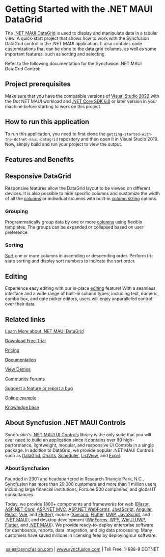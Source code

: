 # Getting Started with the .NET MAUI DataGrid 
The [.NET MAUI DataGrid](https://www.syncfusion.com/maui-controls/maui-datagrid?utm_source=github&utm_medium=listing&utm_campaign=maui-datagrid-github-samples) is used to display and manipulate data in a tabular view. A quick-start project that shows how to work with the Syncfusion DataGrid control in the .NET MAUI application. It also contains code customizations that can be done to the data grid columns, as well as some important features, such as sorting and selecting.

Refer to the following documentation for the Syncfusion .NET MAUI DataGrid Control: 

## Project prerequisites
Make sure that you have the compatible versions of [Visual Studio 2022](https://visualstudio.microsoft.com/downloads/) with the Dot NET MAUI workload and [.NET Core SDK 6.0](https://dotnet.microsoft.com/en-us/download/dotnet/6.0) or later version in your machine before starting to work on this project.

## How to run this application
To run this application, you need to first clone the `getting-started-with-the-dotnet-maui-datagrid` repository and then open it in Visual Studio 2019. Now, simply build and run your project to view the output.

## Features and Benefits

## Responsive DataGrid

Responsive features allow the DataGrid layout to be viewed on different devices. It is also possible to hide specific columns and customize the width of all the [columns](https://help.syncfusion.com/maui/datagrid/columns?utm_source=github&utm_medium=listing&utm_campaign=maui-datagrid-github-samples) or individual columns with built-in [column sizing](https://help.syncfusion.com/maui/datagrid/column-sizing?utm_source=github&utm_medium=listing&utm_campaign=maui-datagrid-github-samples) options.

### Grouping

Programmatically group data by one or more [columns](https://help.syncfusion.com/maui/datagrid/columns?utm_source=github&utm_medium=listing&utm_campaign=maui-datagrid-github-samples) using flexible templates. The groups can be expanded or collapsed based on user preference. 

### Sorting

[Sort](https://help.syncfusion.com/maui/datagrid/sorting?utm_source=github&utm_medium=listing&utm_campaign=maui-datagrid-github-samples) one or more columns in ascending or descending order. Perform tri-state sorting and display sort numbers to indicate the sort order.

## Editing
Experience easy editing with our in-place [editing](https://help.syncfusion.com/maui/datagrid/editing?utm_source=github&utm_medium=listing&utm_campaign=maui-datagrid-github-samples) feature! With a seamless interface and a wide range of built-in column types, including text, numeric, combo box, and date picker editors, users will enjoy unparalleled control over their data.

## Related links
[Learn More about .NET MAUI DataGrid](https://www.syncfusion.com/maui-controls/maui-datagrid?utm_source=github&utm_medium=listing&utm_campaign=maui-datagrid-github-samples)

[Download Free Trial](https://www.syncfusion.com/downloads/maui/confirm?utm_source=github&utm_medium=listing&utm_campaign=maui-datagrid-github-samples)

[Pricing](https://www.syncfusion.com/sales/teamlicense?utm_source=github&utm_medium=listing&utm_campaign=maui-datagrid-github-samples)

[Documentation](https://help.syncfusion.com/maui/datagrid/getting-started?utm_source=github&utm_medium=listing&utm_campaign=maui-datagrid-github-samples)

[View Demos](https://github.com/SyncfusionExamples/getting-started-with-the-dotnet-maui-datagrid?utm_source=github&utm_medium=listing&utm_campaign=maui-datagrid-github-samples)

[Community Forums](https://www.syncfusion.com/forums/maui?utm_source=github&utm_medium=listing&utm_campaign=maui-datagrid-github-samples)

[Suggest a feature or report a bug](https://www.syncfusion.com/feedback/maui?utm_source=github&utm_medium=listing&utm_campaign=maui-datagrid-github-samples)

[Online example](https://github.com/syncfusion/maui-demos/tree/master/MAUI/DataGrid?utm_source=github&utm_medium=listing&utm_campaign=maui-datagrid-github-samples)

[Knowledge base](https://support.syncfusion.com/kb/cross-platforms/section/1227?utm_source=github&utm_medium=listing&utm_campaign=maui-datagrid-github-samples)

## About Syncfusion .NET MAUI Controls

Syncfusion's [.NET MAUI UI Controls](https://www.syncfusion.com/maui-controls?utm_source=github&utm_medium=listing&utm_campaign=maui-datagrid-github-samples) library is the only suite that you will ever need to build an application since it contains over 80 high-performance, lightweight, modular, and responsive UI Controls in a single package. In addition to DataGrid, we provide popular .NET MAUI Controls such as [DataGrid](https://www.syncfusion.com/maui-controls/maui-datagrid?utm_source=github&utm_medium=listing&utm_campaign=maui-datagrid-github-samples), [Charts](https://www.syncfusion.com/maui-controls/maui-cartesian-charts?utm_source=github&utm_medium=listing&utm_campaign=maui-datagrid-github-samples), [Scheduler](https://www.syncfusion.com/maui-controls/maui-scheduler?utm_source=github&utm_medium=listing&utm_campaign=maui-datagrid-github-samples), [ListView](https://www.syncfusion.com/maui-controls/maui-listview?utm_source=github&utm_medium=listing&utm_campaign=maui-datagrid-github-samples), and [Excel](https://www.syncfusion.com/document-processing/excel-framework/maui?utm_source=github&utm_medium=listing&utm_campaign=maui-datagrid-github-samples).

### About Syncfusion
Founded in 2001 and headquartered in Research Triangle Park, N.C., Syncfusion has more than 29,000 customers and more than 1 million users, including large financial institutions, Fortune 500 companies, and global IT consultancies.

Today, we provide 1800+ components and frameworks for web ([Blazor](https://www.syncfusion.com/blazor-components?utm_source=github&utm_medium=listing&utm_campaign=maui-datagrid-github-samples), [ASP.NET Core](https://www.syncfusion.com/aspnet-core-ui-controls?utm_source=github&utm_medium=listing&utm_campaign=maui-datagrid-github-samples), [ASP.NET MVC](https://www.syncfusion.com/aspnet-mvc-ui-controls?utm_source=github&utm_medium=listing&utm_campaign=maui-datagrid-github-samples), [ASP.NET WebForms](https://www.syncfusion.com/jquery/aspnet-webforms-ui-controls?utm_source=github&utm_medium=listing&utm_campaign=maui-datagrid-github-samples), [JavaScript](https://www.syncfusion.com/javascript-ui-controls?utm_source=github&utm_medium=listing&utm_campaign=maui-datagrid-github-samples), [Angular](https://www.syncfusion.com/angular-components?utm_source=github&utm_medium=listing&utm_campaign=maui-datagrid-github-samples), [React](https://www.syncfusion.com/react-components?utm_source=github&utm_medium=listing&utm_campaign=maui-datagrid-github-samples), [Vue](https://www.syncfusion.com/vue-components?utm_source=github&utm_medium=listing&utm_campaign=maui-datagrid-github-samples), and [Flutter](https://www.syncfusion.com/flutter-widgets?utm_source=github&utm_medium=listing&utm_campaign=maui-datagrid-github-samples)), mobile ([Xamarin](https://www.syncfusion.com/xamarin-ui-controls?utm_source=github&utm_medium=listing&utm_campaign=maui-datagrid-github-samples), [Flutter](https://www.syncfusion.com/flutter-widgets?utm_source=github&utm_medium=listing&utm_campaign=maui-datagrid-github-samples), [UWP](https://www.syncfusion.com/uwp-ui-controls?utm_source=github&utm_medium=listing&utm_campaign=maui-datagrid-github-samples), [JavaScript](https://www.syncfusion.com/javascript-ui-controls?utm_source=github&utm_medium=listing&utm_campaign=maui-datagrid-github-samples), and [.NET MAUI](https://www.syncfusion.com/maui-controls?utm_source=github&utm_medium=listing&utm_campaign=maui-datagrid-github-samples)), and desktop development ([WinForms](https://www.syncfusion.com/winforms-ui-controls?utm_source=github&utm_medium=listing&utm_campaign=maui-datagrid-github-samples), [WPF](https://www.syncfusion.com/wpf-controls?utm_source=github&utm_medium=listing&utm_campaign=maui-datagrid-github-samples), [WinUI](https://www.syncfusion.com/winui-controls?utm_source=github&utm_medium=listing&utm_campaign=maui-datagrid-github-samples),[UWP](https://www.syncfusion.com/uwp-ui-controls?utm_source=github&utm_medium=listing&utm_campaign=maui-datagrid-github-samples), [Flutter](https://www.syncfusion.com/flutter-widgets?utm_source=github&utm_medium=listing&utm_campaign=maui-datagrid-github-samples), and [.NET MAUI](https://www.syncfusion.com/maui-controls?utm_source=github&utm_medium=listing&utm_campaign=maui-datagrid-github-samples)). We provide ready-to-deploy enterprise software for dashboards, reports, data integration, and big data processing. Many customers have saved millions in licensing fees by deploying our software.

<hr style="height:0.3px;border:none;color:lightgrey;background-color:lightgrey;" />

<p align="center">
<a href="mailto:sales@syncfusion.com?Subject=Syncfusion .NET MAUI DataGrid - GitHub" target="_top">sales@syncfusion.com</a> | <a href="https://www.syncfusion.com?utm_source=github&utm_medium=listing&utm_campaign=maui-datagrid-github-samples">www.syncfusion.com</a> | Toll Free: 1-888-9 DOTNET <br>
</p>
